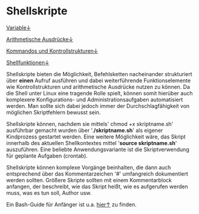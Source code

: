 # Shellskripte

[Variable↓](variable.md)

[Arithmetische Ausdrücke↓](https://github.com/emmerlin1/linux_einfuehrung/tree/72fda4173847371029c87102c18e1976781419d0/kapitel-4-arbeiten-im-terminal/shellskripte/arithmetische-ausdrucke.md)

[Kommandos und Kontrollstrukturen↓](kommandos-und-kontrollstrukturen.md)

[Shellfunktionen↓](shellfunktionen.md)

Shellskripte bieten die Möglichkeit, Befehlsketten nacheinander strukturiert über **einen** Aufruf ausführen und dabei weiterführende Funktionselemente wie Kontrollstrukturen und arithmetische Ausdrücke nutzen zu können. Da die Shell unter Linux eine tragende Rolle spielt, können somit hierüber auch komplexere Konfigurations- und Administrationsaufgaben automatisiert werden. Man sollte sich dabei jedoch immer der Durchschlagfähigkeit von möglichen Skriptfehlern bewusst sein.

Shellskripte können, nachdem sie mittels' chmod +x skriptname.sh' ausführbar gemacht wurden über '.**/skriptname.sh**' als eigener Kindprozess gestartet werden. Eine weitere Möglichkeit wäre, das Skript innerhalb des aktuellen Shellkontextes mittel '**source skriptname.sh**' auszuführen. Eine beliebte Anwendungsvariante ist die Skriptverwendung für geplante Aufgaben \(crontab\).

Shellskripte können komplexe Vorgänge beinhalten, die dann auch entsprechend über das Kommentarzeichen '\#' umfangreich dokumentiert werden sollten. Größere Skripte sollten mit einem Kommentarblock anfangen, der beschreibt, wie das Skript heißt, wie es aufgerufen werden muss, was es tun soll, Author usw.

Ein Bash-Guide für Anfänger ist u.a. [hier↑](https://wiki.ubuntuusers.de/Shell/Bash-Skripting-Guide_f%C3%BCr_Anf%C3%A4nger/) zu finden.

